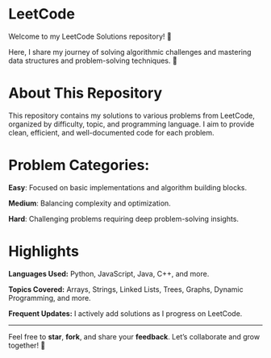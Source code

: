 # LeetCode 
Welcome to my LeetCode Solutions repository! 🎉

Here, I share my journey of solving algorithmic challenges and mastering data structures and problem-solving techniques. 🚀

# About This Repository

This repository contains my solutions to various problems from LeetCode, organized by difficulty, topic, and programming language. I aim to provide clean, efficient, and well-documented code for each problem.

# Problem Categories:

**Easy**:  Focused on basic implementations and algorithm building blocks. <br>

**Medium**: Balancing complexity and optimization.<br>

**Hard**: Challenging problems requiring deep problem-solving insights. <br>

# Highlights

**Languages Used:**  Python, JavaScript, Java, C++, and more.

**Topics Covered:** Arrays, Strings, Linked Lists, Trees, Graphs, Dynamic Programming, and more.

**Frequent Updates:** I actively add solutions as I progress on LeetCode. <hr>

Feel free to **star**, **fork**, and share your **feedback**. Let’s collaborate and grow together! 🚀
